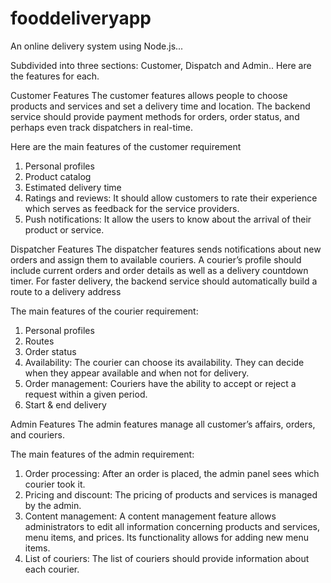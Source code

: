 # fooddeliveryapp

An online delivery system using Node.js...

Subdivided into three sections: Customer, Dispatch and Admin.. Here are the features for each.

Customer Features
The customer features allows people to choose products and services and set a delivery time 
and location. The backend service should provide payment methods for orders, order status, and 
perhaps even track dispatchers in real-time.

Here are the main features of the customer requirement
1. Personal profiles
2. Product catalog
3. Estimated delivery time
4. Ratings and reviews: It should allow customers to rate their experience which serves as
feedback for the service providers.
5. Push notifications: It allow the users to know about the arrival of their product or 
service.


Dispatcher Features
The dispatcher features sends notifications about new orders and assign them to available 
couriers. A courier’s profile should include current orders and order details as well as a delivery 
countdown timer. For faster delivery, the backend service should automatically build a route to a 
delivery address

The main features of the courier requirement:
1. Personal profiles
2. Routes
3. Order status
4. Availability: The courier can choose its availability. They can decide when they appear 
available and when not for delivery.
5. Order management: Couriers have the ability to accept or reject a request within a 
given period.
6. Start & end delivery


Admin Features
The admin features manage all customer’s affairs, orders, and couriers. 

The main features of the admin requirement:
1. Order processing: After an order is placed, the admin panel sees which courier took it.
2. Pricing and discount: The pricing of products and services is managed by the admin.
3. Content management: A content management feature allows administrators to edit all 
information concerning products and services, menu items, and prices. Its functionality allows for adding new menu items.
4. List of couriers: The list of couriers should provide information about each courier.
